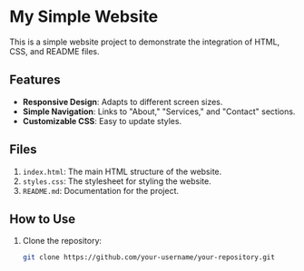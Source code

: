 # My Simple Website

This is a simple website project to demonstrate the integration of HTML, CSS, and README files.

## Features
- **Responsive Design**: Adapts to different screen sizes.
- **Simple Navigation**: Links to "About," "Services," and "Contact" sections.
- **Customizable CSS**: Easy to update styles.

## Files
1. `index.html`: The main HTML structure of the website.
2. `styles.css`: The stylesheet for styling the website.
3. `README.md`: Documentation for the project.

## How to Use
1. Clone the repository:
   ```bash
   git clone https://github.com/your-username/your-repository.git

